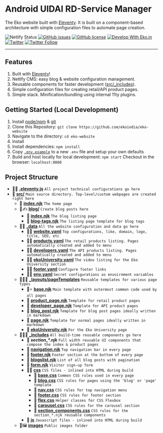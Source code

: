 # Android UIDAI RD-Service Manager
The Eko website built with [Eleventy](https://www.11ty.dev). It is built on a component-based architecture with simple configuration files to automate page creation.

![Netlify Status](https://api.netlify.com/api/v1/badges/16835446-1532-4951-9268-a82abe342e6a/deploy-status)
<a href="https://github.com/ekoindia/android-uidai-rdservice-manager/issues">![GitHub issues](https://img.shields.io/github/issues/ekoindia/eko-website)</a>
<a href="https://github.com/ekoindia/android-uidai-rdservice-manager/blob/master/LICENSE">![GitHub license](https://img.shields.io/github/license/ekoindia/eko-website)</a>
<a href="https://eko.in" target="_blank">![Develop With Eko.in](https://img.shields.io/badge/Develop%20with-Eko.in-brightgreen)</a>
<a href="https://twitter.com/intent/tweet?text=Wow:&url=https%3A%2F%2Fgithub.com%2Fekoindia%2Feko-website" target="_blank"><img alt="Twitter" src="https://img.shields.io/twitter/url?style=social&url=https%3A%2F%2Fgithub.com%2Fekoindia%2Feko-website"></a>
<a href="https://twitter.com/intent/follow?screen_name=ekospeaks" target="_blank">![Twitter Follow](https://img.shields.io/twitter/follow/ekospeaks?label=Follow&style=social)</a>

---

## Features
1. Built with [Eleventy](https://www.11ty.dev)!
1. Netlify CMS: easy blog & website configuration management.
1. Reusable components for faster development ([src/_includes](src/_includes)).
1. Simple configuration files for creating retail/API product pages.
1. Simple stack. Minification/bundling using internal 11ty plugins.

## Getting Started (Local Development)
1. Install [node/npm](https://nodejs.org/en) & [git](https://git-scm.com)
1. Clone this Repository:
   `git clone https://github.com/ekoindia/eko-website`
1. Navigate to the directory: `cd eko-website`
1. Install
1. Install dependencies: `npm install`
1. Copy [`.env.example`](.env.example) to a new `.env` file and setup your own defaults
1. Build and host locally for local development: `npm start`
   Checkout in the browser: `localhost:8080`


## Project Structure
* 📄🔧 [**.eleventy.js**](.eleventy.js)  `All project technical configurations go here`
* 📂 [**src/**](/src)  `Main source directory. Top-level/custom webpages are created right here`
  * 📄 [**index.njk**](/src/index.njk)  `The home page`
  * 📂✍ [**blog/**](/src/blog)  `Create blog posts here`
    * 📄 [**index.njk**](/src/blog/index.njk)  `The blog listing page`
	* 📄 [**blog-tags.njk**](/src/blog/blog-tags.njk)  `The listing page template for blog tags`
  * 📂🔧 [**_data**](/src/_data)  `All the website configuration and data go here`
    * 📄🔧 [**website.yaml**](/src/_data/website.yaml)  `Top configurations, like, domain, logo, title, SEO, etc`
	* 📑🔧 [**products.yaml**](/src/_data/products.yaml)  `The retail products listing. Pages automatically created and added to menu`
	* 📑🔧 [**developers.yaml**](/src/_data/developers.yaml)  `The API products listing. Pages automatically created and added to menu`
	* 📑🔧 [**ekoUniversity.yaml**](/src/_data/ekoUniversity.yaml)  `The video listing for the Eko University section`
	* 📄🔧 [**footer.yaml**](/src/_data/footer.yaml)  `Configure footer links`
	* 📄🔧 [**env.yaml**](/src/_data/env.yaml)  `Secret configurations as envoirnment variables`
  * 📂👩‍💻 [**_layouts/pageTemplates**](/src/_layouts/pageTemplates)  `Reusable templates for various page types`
    * 📄⭐ [**base.njk**](/src/_layouts/pageTemplates/base.njk)  `Main template with outermost common code used by all pages`
	* 📄 [**product_page.njk**](/src/_layouts/pageTemplates/product_page.njk)  `Template for retail product pages`
	* 📄 [**developer_page.njk**](/src/_layouts/pageTemplates/developer_page.njk)  `Template for API product pages`
	* 📄 [**blog_post.njk**](/src/_layouts/pageTemplates/blog_post.njk)  `Template for blog post pages ideally written in markdown`
	* 📄 [**page.njk**](/src/_layouts/pageTemplates/page.njk)  `Template for normal pages ideally written in markdown`
	* 📄 [**ekoUniversity.njk**](/src/_layouts/pageTemplates/ekoUniversity.njk)  `For the Eko University page`
  * 📂👩‍💻 [**_includes**](/src/_includes)  `All build-time reusable components go here`
    * 📄 ***section_\*.njk***  `Full width reusable UI components that compose the index & product pages`
	* 📄 [**navigation.njk**](/src/_includes/navigation.njk)  `Top navigation bar in every page`
	* 📄 [**footer.njk**](/src/_includes/footer.njk)  `Footer section at the bottom of every page`
	* 📄 [**blogslist.njk**](/src/_includes/blogslist.njk)  `List of all blog posts with pagination`
	* 📄 [**form.njk**](/src/_includes/form.njk)  `Visitor sign-up form`
    * 📂🎨 [**css**](/src/_includes/css)  `CSS files - inlined into HTML during build`
	  * 📄 [**base.css**](/src/_includes/css/base.css)  `Common CSS rules used in every page`
	  * 📄 [**blog.css**](/src/_includes/css/blog.css)  `CSS rules for pages using the 'blog' or 'page' template`
	  * 📄 [**nav.css**](/src/_includes/css/nav.css)  `CSS rules for top navigation menu`
	  * 📄 [**footer.css**](/src/_includes/css/footer.css)  `CSS rules for footer section`
	  * 📄 [**flex.css**](/src/_includes/css/flex.css)  `Helper classes for CSS Flexbox`
	  * 📄 [**carousel.css**](/src/_includes/css/carousel.css)  `CSS rules for the carousel section`
	  * 📄 [**section_components.css**](/src/_includes/css/section_components.css)  `CSS rules for the section_*.njk reusable components`
	* 📁 [**js**](/src/_includes/js)  `Javascript files - inlined into HTML during build`
  * 📁🖼 [**images**](/src/images)  `Public images folder`

